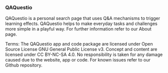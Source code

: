 ### QAQuestio

QAQuestio is a personal search page that uses Q&A mechanisms to trigger learning effects. QAQuestio helps to make everyday tasks and challenges more simple in a playful way. For further information refer to our About page.

Terms: The QAQuestio app and code package are licensed under Open Source License GNU General Public License v3. Concept and content are licensed under CC BY-NC-SA 4.0. No responsibility is taken for any damage caused due to the website, app or code. For known issues refer to our Github repository.
